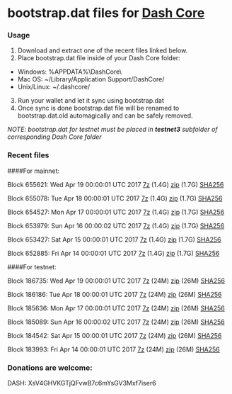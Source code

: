 # bootstrap.dat files for [Dash Core](https://www.dash.org)

### Usage

1. Download and extract one of the recent files linked below.
2. Place bootstrap.dat file inside of your Dash Core folder:
 - Windows: %APPDATA%\DashCore\
 - Mac OS: ~/Library/Application Support/DashCore/
 - Unix/Linux: ~/.dashcore/
3. Run your wallet and let it sync using bootstrap.dat
4. Once sync is done bootstrap.dat file will be renamed to bootstrap.dat.old automagically and can be safely removed.

_NOTE: bootstrap.dat for testnet must be placed in **testnet3** subfolder of corresponding Dash Core folder_

### Recent files

####For mainnet:

Block 655621: Wed Apr 19 00:00:01 UTC 2017 [7z](https://transfer.sh/qES8b/bootstrap.dat.20170419.7z) (1.4G) [zip](https://transfer.sh/m15j3/bootstrap.dat.20170419.zip) (1.7G) [SHA256](https://transfer.sh/AIxlB/sha256.txt)

Block 655078: Tue Apr 18 00:00:01 UTC 2017 [7z](https://transfer.sh/J2HI/bootstrap.dat.20170418.7z) (1.4G) [zip](https://transfer.sh/hdodz/bootstrap.dat.20170418.zip) (1.7G) [SHA256](https://transfer.sh/dGI19/sha256.txt)

Block 654527: Mon Apr 17 00:00:01 UTC 2017 [7z](https://transfer.sh/IUPEl/bootstrap.dat.20170417.7z) (1.4G) [zip](https://transfer.sh/DxAwt/bootstrap.dat.20170417.zip) (1.7G) [SHA256](https://transfer.sh/LUrlS/sha256.txt)

Block 653979: Sun Apr 16 00:00:02 UTC 2017 [7z](https://transfer.sh/4r6HS/bootstrap.dat.20170416.7z) (1.4G) [zip](https://transfer.sh/222LO/bootstrap.dat.20170416.zip) (1.7G) [SHA256](https://transfer.sh/DxtIA/sha256.txt)

Block 653427: Sat Apr 15 00:00:01 UTC 2017 [7z](https://transfer.sh/3xazI/bootstrap.dat.20170415.7z) (1.4G) [zip](https://transfer.sh/TqyXJ/bootstrap.dat.20170415.zip) (1.7G) [SHA256](https://transfer.sh/oFDmu/sha256.txt)

Block 652885: Fri Apr 14 00:00:01 UTC 2017 [7z](https://transfer.sh/fth7O/bootstrap.dat.20170414.7z) (1.4G) [zip](https://transfer.sh/Gjmm7/bootstrap.dat.20170414.zip) (1.7G) [SHA256](https://transfer.sh/4M3zc/sha256.txt)

####For testnet:

Block 186735: Wed Apr 19 00:00:01 UTC 2017 [7z](https://transfer.sh/bkGM8/bootstrap.dat.20170419.7z) (24M) [zip](https://transfer.sh/khqbx/bootstrap.dat.20170419.zip) (26M) [SHA256](https://transfer.sh/qaNRX/sha256.txt)

Block 186186: Tue Apr 18 00:00:01 UTC 2017 [7z](https://transfer.sh/YIVwA/bootstrap.dat.20170418.7z) (24M) [zip](https://transfer.sh/Kxx3z/bootstrap.dat.20170418.zip) (26M) [SHA256](https://transfer.sh/9kJcX/sha256.txt)

Block 185636: Mon Apr 17 00:00:01 UTC 2017 [7z](https://transfer.sh/haxpK/bootstrap.dat.20170417.7z) (24M) [zip](https://transfer.sh/nKsTj/bootstrap.dat.20170417.zip) (26M) [SHA256](https://transfer.sh/K0IRA/sha256.txt)

Block 185089: Sun Apr 16 00:00:02 UTC 2017 [7z](https://transfer.sh/o0Wib/bootstrap.dat.20170416.7z) (24M) [zip](https://transfer.sh/12WwI9/bootstrap.dat.20170416.zip) (26M) [SHA256](https://transfer.sh/F021c/sha256.txt)

Block 184542: Sat Apr 15 00:00:01 UTC 2017 [7z](https://transfer.sh/5GVqx/bootstrap.dat.20170415.7z) (24M) [zip](https://transfer.sh/rQbfL/bootstrap.dat.20170415.zip) (26M) [SHA256](https://transfer.sh/cuzz4/sha256.txt)

Block 183993: Fri Apr 14 00:00:01 UTC 2017 [7z](https://transfer.sh/itp4U/bootstrap.dat.20170414.7z) (24M) [zip](https://transfer.sh/U1fXP/bootstrap.dat.20170414.zip) (26M) [SHA256](https://transfer.sh/12mNDx/sha256.txt)

### Donations are welcome:

DASH: XsV4GHVKGTjQFvwB7c6mYsGV3Mxf7iser6
